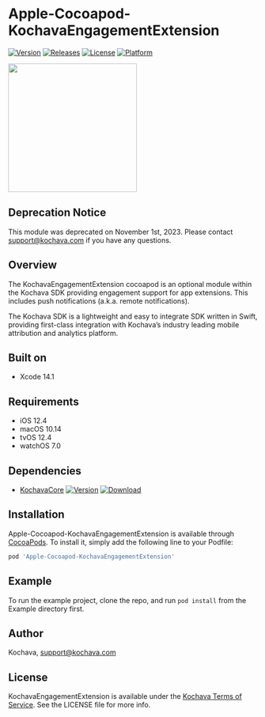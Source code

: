 # Apple-Cocoapod-KochavaEngagementExtension

[![Version](https://img.shields.io/cocoapods/v/Apple-Cocoapod-KochavaEngagementExtension.svg?style=flat)](https://cocoapods.org/pods/Apple-Cocoapod-KochavaEngagementExtension)
[![Releases](https://img.shields.io/github/v/release/kochava/Apple-SwiftPackage-KochavaEngagementExtension?include_prereleases&sort=semver)](https://github.com/Kochava/Apple-SwiftPackage-KochavaEngagementExtension/releases)
[![License](https://img.shields.io/cocoapods/l/Apple-Cocoapod-KochavaEngagementExtension.svg?style=flat)](https://cocoapods.org/pods/Apple-Cocoapod-KochavaEngagementExtension)
[![Platform](https://img.shields.io/cocoapods/p/Apple-Cocoapod-KochavaEngagementExtension.svg?style=flat)](https://cocoapods.org/pods/Apple-Cocoapod-KochavaEngagementExtension)

<img src="https://storage.googleapis.com/kochava-web/2016/07/Kochava-horizontal-black-800x154.png" width="260" />

## Deprecation Notice

This module was deprecated on November 1st, 2023.  Please contact support@kochava.com if you have any questions.

## Overview

The KochavaEngagementExtension cocoapod is an optional module within the Kochava SDK providing engagement support for app extensions.  This includes push notifications (a.k.a. remote notifications).

The Kochava SDK is a lightweight and easy to integrate SDK written in Swift, providing first-class integration with Kochava’s industry leading mobile attribution and analytics platform.

## Built on

* Xcode 14.1

## Requirements

* iOS 12.4
* macOS 10.14
* tvOS 12.4
* watchOS 7.0

## Dependencies

* [KochavaCore](https://cocoapods.org/pods/Apple-Cocoapod-KochavaCore)
[![Version](https://img.shields.io/cocoapods/v/Apple-Cocoapod-KochavaCore.svg?style=flat)](https://cocoapods.org/pods/Apple-Cocoapod-KochavaCore) [![Download](https://img.shields.io/github/v/release/kochava/Apple-SwiftPackage-KochavaCore?include_prereleases&sort=semver)](https://github.com/Kochava/Apple-SwiftPackage-KochavaCore/releases)

## Installation

Apple-Cocoapod-KochavaEngagementExtension is available through [CocoaPods](https://cocoapods.org).
To install it, simply add the following line to your Podfile:

```ruby
pod 'Apple-Cocoapod-KochavaEngagementExtension'
```

## Example

To run the example project, clone the repo, and run `pod install` from the Example directory first.

## Author

Kochava, support@kochava.com

## License

KochavaEngagementExtension is available under the [Kochava Terms of Service](https://www.kochava.com/terms-of-service/). See the LICENSE file for more info.
